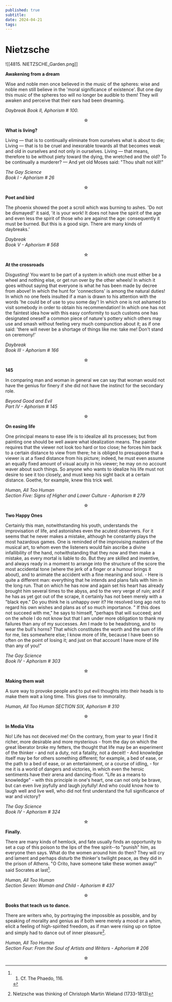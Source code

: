 ```yaml
---
published: true
subtitle:
date: 2024-04-21
tags: 
---
```


# Nietzsche
![[4815. NIETZSCHE_Garden.png]]

**Awakening from a dream**

Wise and noble men once believed in the music of the spheres: wise and noble men still believe in the 'moral significance of existence'. But one day this music of the spheres too will no longer be audible to them! They will awaken and perceive that their ears had been dreaming.

*Daybreak 
Book II, Aphorism # 100.*

<center>☆</center>

**What is living?**

Living — that is to continually eliminate from ourselves what is about to die; Living — that is to be cruel and inexorable towards all that becomes weak and old in ourselves and not only in ourselves. Living — that means, therefore to be without piety toward the dying, the wretched and the old? To be continually a murderer? — And yet old Moses said: "Thou shalt not kill!"

*The Gay Science  
Book I - Aphorism # 26*

<center>☆</center>

**Poet and bird**

The phoenix showed the poet a scroll which was burning to ashes. 'Do not be dismayed!' it said, 'it is your work! It does not have the spirit of the age and even less the spirit of those who are against the age: consequently it must be burned. But this is a good sign. There are many kinds of daybreaks.'

*Daybreak  
Book V - Aphorism # 568*

<center>☆</center>

**At the crossroads**

Disgusting! You want to be part of a system in which one must either be a wheel and nothing else, or get run over by the other wheels! In which it goes without saying that everyone is what he has been made by decree from above! In which the hunt for 'connections' is among the natural duties! In which no one feels insulted if a man is drawn to his attention with the words 'he could be of use to you some day'! In which one is not ashamed to visit somebody in order to obtain his recommendation! In which one has not the faintest idea how with this easy conformity to such customs one has designated oneself a common piece of nature's pottery which others may use and smash without feeling very much compunction about it; as if one said: 'there will never be a shortage of things like me: take me! Don't stand on ceremony!'

*Daybreak  
Book III - Aphorism # 166*

<center>☆</center>

**145**

In comparing man and woman in general we can say that woman would not have the genius for finery if she did not have the instinct for the secondary role.

*Beyond Good and Evil  
Part IV - Aphorism # 145*

<center>☆</center>

**On easing life**

One principal means to ease life is to idealize all its processes; but from painting one should be well aware what idealization means. The painter requires that the viewer not look too hard or too close; he forces him back to a certain distance to view from there; he is obliged to presuppose that a viewer is at a fixed distance from his picture; indeed, he must even assume an equally fixed amount of visual acuity in his viewer; he may on no account waver about such things. So anyone who wants to idealize his life must not desire to see it too closely, and must keep his sight back at a certain distance. Goethe, for example, knew this trick well.

*Human, All Too Human  
Section Five: Signs of Higher and Lower Culture - Aphorism # 279*

<center>☆</center>

**Two Happy Ones**

Certainly this man, notwithstanding his youth, understands the improvisation of life, and astonishes even the acutest observers. For it seems that he never makes a mistake, although he constantly plays the most hazardous games. One is reminded of the improvising masters of the musical art, to whom even the listeners would fain ascribe a divine infallibility of the hand, notwithstanding that they now and then make a mistake, as every mortal is liable to do. But they are skilled and inventive, and always ready in a moment to arrange into the structure of the score the most accidental tone (where the jerk of a finger or a humour brings it about), and to animate the accident with a fine meaning and soul. - Here is quite a different man: everything that he intends and plans fails with him in the long run. That on which he has now and again set his heart has already brought him several times to the abyss, and to the very verge of ruin; and if he has as yet got out of the scrape, it certainly has not been merely with a "black eye." Do you think he is unhappy over it? He resolved long ago not to regard his own wishes and plans as of so much importance. " If this does not succeed with me," he says to himself, "perhaps that will succeed; and on the whole I do not know but that I am under more obligation to thank my failures than any of my successes. Am I made to be headstrong, and to wear the bull's horns? That which constitutes the worth and the sum of life for me, lies somewhere else; I know more of life, because I have been so often on the point of losing it; and just on that account I have more of life than any of you!"

*The Gay Science  
Book IV - Aphorism # 303*

<center>☆</center>

**Making them wait**

A sure way to provoke people and to put evil thoughts into their heads is to make them wait a long time. This gives rise to immorality.

*Human, All Too Human
SECTION SIX, Aphorism # 310*

<center>☆</center>

**In Media Vita** 

No! Life has not deceived me! On the contrary, from year to year I find it richer, more desirable and more mysterious - from the day on which the great liberator broke my fetters, the thought that life may be an experiment of the thinker - and not a duty, not a fatality, not a deceit! - And knowledge itself may be for others something different; for example, a bed of ease, or the path to a bed of ease, or an entertainment, or a course of idling, - for me it is a world of dangers and victories, in which even the heroic sentiments have their arena and dancing-floor. "Life as a means to knowledge" - with this principle in one's heart, one can not only be brave, but can even live joyfully and laugh joyfully! And who could know how to laugh well and live well, who did not first understand the full significance of war and victory?

*The Gay Science  
Book IV - Aphorism # 324*

<center>☆</center>

**Finally.** 

There are many kinds of hemlock, and fate usually finds an opportunity to set a cup of this poison to the lips of the free spirit--to "punish" him, as everyone then says. What do the women around him do then? They will cry and lament and perhaps disturb the thinker's twilight peace, as they did in the prison of Athens. "O Crito, have someone take these women away!" said Socrates at last[^1].

[^1]: 1. Cf. The Phaedo, 116.

*Human, All Too Human  
Section Seven: Woman and Child - Aphorism # 437*

<center>☆</center>

**Books that teach us to dance.** 

There are writers who, by portraying the impossible as possible, and by speaking of morality and genius as if both were merely a mood or a whim, elicit a feeling of high-spirited freedom, as if man were rising up on tiptoe and simply had to dance out of inner pleasure[^2].

[^2]: Nietzsche was thinking of Christoph Martin Wieland (1733-1813)

*Human, All Too Human  
Section Four: From the Soul of Artists and Writers - Aphorism # 206*

<center>☆</center>




